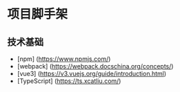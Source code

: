 # 项目脚手架


## 技术基础
- [npm] (https://www.npmjs.com/)
- [webpack] (https://webpack.docschina.org/concepts/)
- [vue3] (https://v3.vuejs.org/guide/introduction.html)
- [TypeScript] (https://ts.xcatliu.com/)




